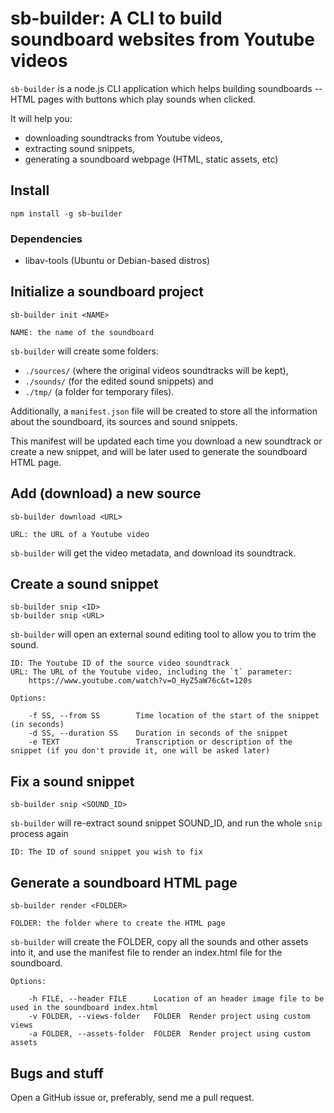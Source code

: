 # sb-builder: A CLI to build soundboard websites from Youtube videos

`sb-builder` is a node.js CLI application which helps building soundboards -- HTML pages with buttons which play sounds when clicked.

It will help you:

* downloading soundtracks from Youtube videos,
* extracting sound snippets,
* generating a soundboard webpage (HTML, static assets, etc)


## Install

    npm install -g sb-builder

### Dependencies

* libav-tools (Ubuntu or Debian-based distros)

## Initialize a soundboard project

    sb-builder init <NAME>

    NAME: the name of the soundboard


`sb-builder` will create some folders:

* `./sources/` (where the original videos soundtracks will be kept),
* `./sounds/` (for the edited sound snippets) and
* `./tmp/` (a folder for temporary files).

Additionally, a `manifest.json` file will be created to store all the information about the soundboard, its sources and sound snippets.

This manifest will be updated each time you download a new soundtrack or create a new snippet, and will be later used to generate the soundboard HTML page.

## Add (download) a new source

    sb-builder download <URL>

    URL: the URL of a Youtube video

`sb-builder` will get the video metadata, and download its soundtrack.

## Create a sound snippet

    sb-builder snip <ID>
    sb-builder snip <URL>

`sb-builder` will open an external sound editing tool to allow you to trim the sound.

    ID: The Youtube ID of the source video soundtrack
    URL: The URL of the Youtube video, including the `t` parameter:
        https://www.youtube.com/watch?v=O_HyZ5aW76c&t=120s

    Options:

        -f SS, --from SS        Time location of the start of the snippet (in seconds)
        -d SS, --duration SS    Duration in seconds of the snippet
        -e TEXT                 Transcription or description of the snippet (if you don't provide it, one will be asked later)

## Fix a sound snippet

    sb-builder snip <SOUND_ID>

`sb-builder` will re-extract sound snippet SOUND\_ID, and run the whole `snip` process again

    ID: The ID of sound snippet you wish to fix


## Generate a soundboard HTML page

    sb-builder render <FOLDER>

    FOLDER: the folder where to create the HTML page

`sb-builder` will create the FOLDER, copy all the sounds and other assets into it, and use the manifest file to render an index.html file for the soundboard.

    Options:

        -h FILE, --header FILE      Location of an header image file to be used in the soundboard index.html
        -v FOLDER, --views-folder   FOLDER  Render project using custom views
        -a FOLDER, --assets-folder  FOLDER  Render project using custom assets

##

## Bugs and stuff

Open a GitHub issue or, preferably, send me a pull request.
